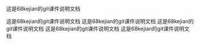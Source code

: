 这是68kejian的git课件说明文档

这是68kejian的git课件说明文档
这是68kejian的git课件说明文档
这是68kejian的git课件说明文档
这是68kejian的git课件说明文档
这是68kejian的git课件说明文档